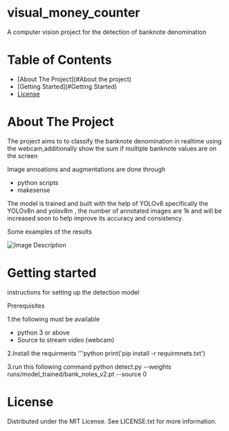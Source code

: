 # visual_money_counter

A computer vision project for the detection of banknote denomination

# Table of Contents
- [About The Project](#About the project)
- [Getting Started](#Getting Started)
- [License](#license)

# About The Project

The project aims to to classify the banknote denomination in realtime using the webcam,additionally show the sum if multiple banknote values are on the screen

Image annoations and augmentations are done through 
- python scripts
- makesense
 
The model is trained and built with the help of YOLOv8 specifically the YOLOv8n and yolov8m , the number of annotated images are 1k and will be increased soon to help improve its accuracy and consistency.

Some examples of the results

![Image Description]('C:\Users\HP\Pictures\Screenshots\results_1.png')
  
# Getting started 
instructions for setting up the detection model 

Prerequisites

1.the following must be available
- python 3 or above
- Source to stream video (webcam)

2.Install the requirments 
'''python
print('pip install -r requirmnets.txt')

3.run this following command 
python detect.py --weights runs/model_trained/bank_notes_v2.pt --source 0


# License

Distributed under the MIT License. See LICENSE.txt for more information.